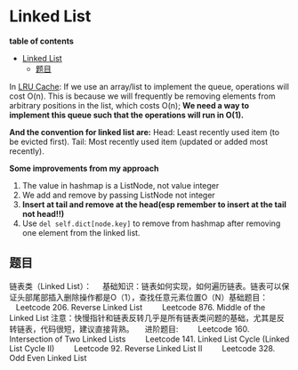 # Linked List

**table of contents**
- [Linked List](#linked-list)
  - [题目](#题目)

In [LRU Cache](./lru_cache.py):
If we use an array/list to implement the queue, operations will cost O(n). This is because we will frequently be removing elements from arbitrary positions in the list, which costs O(n); **We need a way to implement this queue such that the operations will run in O(1).**

**And the convention for linked list are:**
Head: Least recently used item (to be evicted first).
Tail: Most recently used item (updated or added most recently).

**Some improvements from my approach**
1. The value in hashmap is a ListNode, not value integer
2. We add and remove by passing ListNode not integer
3. **Insert at tail and remove at the head(esp remember to insert at the tail not head!!)**
4. Use `del self.dict[node.key]` to remove from hashmap after removing one element from the linked list.

## 题目
链表类（Linked List）：
    基础知识：链表如何实现，如何遍历链表。链表可以保证头部尾部插入删除操作都是O（1），查找任意元素位置O（N）基础题目：
        Leetcode 206. Reverse Linked List
        Leetcode 876. Middle of the Linked List
注意：快慢指针和链表反转几乎是所有链表类问题的基础，尤其是反转链表，代码很短，建议直接背熟。
    进阶题目:
        Leetcode 160. Intersection of Two Linked Lists
        Leetcode 141. Linked List Cycle (Linked List Cycle II)
        Leetcode 92. Reverse Linked List II
        Leetcode 328. Odd Even Linked List

